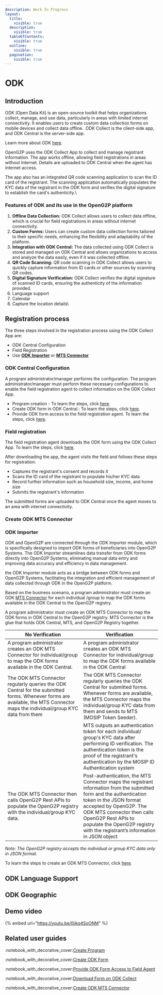 ```yaml
---
description: Work In Progress
layout:
  title:
    visible: true
  description:
    visible: true
  tableOfContents:
    visible: true
  outline:
    visible: true
  pagination:
    visible: true
---
```


# ODK

## Introduction

ODK (Open Data Kit) is an open-source toolkit that helps organizations collect, manage, and use data, particularly in areas with limited internet connectivity. It enables users to create custom data collection forms on mobile devices and collect data offline. .ODK Collect is the client-side app, and ODK Central is the server-side app.

Learn more about ODK [here](https://docs.getodk.org/).

OpenG2P uses the ODK Collect App to collect and manage registrant information. The app works offline, allowing field registrations in areas without Internet. Details are uploaded to ODK Central when the agent has internet access.

The app also has an integrated QR code scanning application to scan the ID card of the registrant. The scanning application automatically populates the KYC data of the registrant in the ODK form and verifies the digital signature to establish the card's authenticity.\


### Features of ODK and its use in the OpenG2P platform

1. **Offline Data Collection:** ODK Collect allows users to collect data offline, which is crucial for field registrations in areas without internet connectivity.
2. **Custom Forms:** Users can create custom data collection forms tailored to their specific needs, enhancing the flexibility and adaptability of the platform.
3. **Integration with ODK Central:** The data collected using ODK Collect is stored and managed on ODK Central and allows organizations to access and analyze the data easily, even if it was collected offline.
4. **QR Code Scanning:** QR code scanning in ODK Collect allows users to quickly capture information from ID cards or other sources by scanning QR codes.
5. **Digital Signature Verification:** ODK Collect verifies the digital signature of scanned ID cards, ensuring the authenticity of the information provided.
6. Language support
7. Calendar
8. Capture the location details\


## Registration process

The three steps involved in the registration process using the ODK Collect App are:

* ODK Central Configuration
* Field Registration
* Use [**ODK Importer**](../pbms/features/odk-importer/) or [**MTS Connector**](../pbms/development/odoo-modules/mts-connector.md)

### ODK Central Configuration

A program administrator/manager performs the configuration.  The program administrator/manager must perform these necessary configurations to enable the field registration agent to collect information on the ODK Collect App.

* Program creation - To learn the steps, click [here](../pbms/features/program-management/user-guides/create-a-program.md).
* Create ODK form in ODK Central.: To learn the steps, click [here](odk-collection-app/user-guides/create-a-form.md).
* Provide ODK form access to the field registration agent. To learn the steps, click [here](odk-collection-app/user-guides/provide-form-access-to-field-agent.md).

### Field registration

The field registration agent downloads the ODK form using the ODK Collect App. To learn the steps, click [here](odk-collection-app/user-guides/download-form-on-odk-collect.md).

After downloading the app, the agent visits the field and follows these steps for registration:

* Captures the registrant's consent and records it
* Scans the ID card of the registrant to populate his/her KYC data
* Record further information such as household size, income, and home size
* Submits the registrant's information

The submitted forms are uploaded to ODK Central once the agent moves to an area with internet connectivity.

### Create ODK MTS Connector

### ODK Importer

ODK  and OpenG2P are connected through the ODK Importer module, which is specifically designed to import ODK forms of beneficiaries into OpenG2P Systems. The ODK Importer streamlines data transfer from ODK forms directly into OpenG2P Systems, eliminating manual data entry and improving data accuracy and efficiency in data management.

the ODK Importer module acts as a bridge between ODK forms and OpenG2P Systems, facilitating the integration and efficient management of data collected through ODK in the OpenG2P platform.

Based on the business scenario, a program administrator must create an ODK [MTS Connector](https://docs.mosip.io/1.2.0/integrations/mosip-token-seeder/mts-odk-importer) for each individual /group to map the ODK forms available in the  ODK Central to the OpenG2P registry.&#x20;

A program administrator must create an ODK MTS Connector to map the ODK forms in ODK Central to the OpenG2P registry. MTS Connector is the glue that holds ODK Central, MTS, and OpenG2P Registry together.&#x20;





<table><thead><tr><th width="234">No Verification </th><th> Verification </th></tr></thead><tbody><tr><td>A program administrator creates an ODK MTS Connector for individual/group to map the ODK forms available in the ODK Central.</td><td>A program administrator creates an ODK MTS Connector for individual/group to map the ODK forms available in the ODK Central</td></tr><tr><td>The ODK MTS Connector regularly queries the ODK Central for the submitted forms. Whenever forms are available, the MTS Connector maps the individual/group KYC data from them</td><td>The ODK MTS Connector regularly queries the ODK Central for submitted forms. Whenever forms are available, the MTS Connector maps the individual/group KYC data from them and sends to MTS (MOSIP Token Seeder).</td></tr><tr><td> </td><td>MTS outputs an authentication token for each individual/ group's KYC data after performing ID verification. The authentication token is the proof of the registrant's authentication by the MOSIP ID Authentication system</td></tr><tr><td>The ODK MTS Connector then calls OpenG2P Rest APIs to populate the OpenG2P registry with the individual/group KYC data.</td><td>Post-authentication, the MTS Connector maps the registrant information from the submitted form and the authentication token in the JSON format accepted by OpenG2P. The ODK MTS connector then calls OpenG2P Rest APIs to populate the OpenG2P registry with the registrant’s information in JSON object</td></tr></tbody></table>

&#x20;  _Note: The OpenG2P registry accepts the individual or group KYC data only in JSON format._

To learn the steps to create an ODK MTS Connector, click [here](../pbms/user-guides/eligibility-and-program-enrollment/mts-connector/create-mts-connector/create-odk-mts-connector.md).



## ODK Language Support

## ODK Geographic



## Demo video

{% embed url="https://youtu.be/0jjkq4SoONM" %}

## Related user guides

:notebook\_with\_decorative\_cover:[Create Program](../pbms/features/program-management/user-guides/create-a-program.md)

:notebook\_with\_decorative\_cover:[Create ODK Form](odk-collection-app/user-guides/create-a-form.md)

:notebook\_with\_decorative\_cover:[Provide ODK Form Access to Field Agent](odk-collection-app/user-guides/provide-form-access-to-field-agent.md)

:notebook\_with\_decorative\_cover:[Download Form on ODK Collect](odk-collection-app/user-guides/download-form-on-odk-collect.md)

:notebook\_with\_decorative\_cover:[Create ODK MTS Connector](../pbms/user-guides/eligibility-and-program-enrollment/mts-connector/create-mts-connector/create-odk-mts-connector.md)
